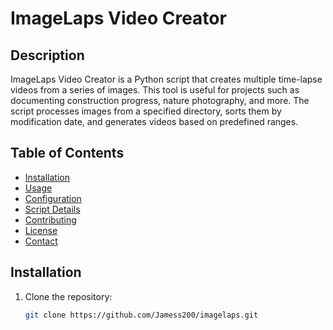 # ImageLaps Video Creator

## Description
ImageLaps Video Creator is a Python script that creates multiple time-lapse videos from a series of images. This tool is useful for projects such as documenting construction progress, nature photography, and more. The script processes images from a specified directory, sorts them by modification date, and generates videos based on predefined ranges.

## Table of Contents
- [Installation](#installation)
- [Usage](#usage)
- [Configuration](#configuration)
- [Script Details](#script-details)
- [Contributing](#contributing)
- [License](#license)
- [Contact](#contact)

## Installation
1. Clone the repository:
   ```bash
   git clone https://github.com/Jamess200/imagelaps.git
